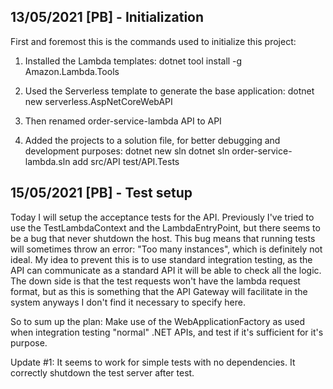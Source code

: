 ## 13/05/2021 [PB] - Initialization
First and foremost this is the commands used to initialize this project:

1. Installed the Lambda templates:
dotnet tool install -g Amazon.Lambda.Tools

2. Used the Serverless template to generate the base application:
dotnet new serverless.AspNetCoreWebAPI

3. Then renamed order-service-lambda API to API

4. Added the projects to a solution file, for better debugging and development purposes:
dotnet new sln
dotnet sln order-service-lambda.sln add src/API test/API.Tests

## 15/05/2021 [PB] - Test setup
Today I will setup the acceptance tests for the API.
Previously I've tried to use the TestLambdaContext and the LambdaEntryPoint, but there seems to be a bug that never shutdown the host.
This bug means that running tests will sometimes throw an error: "Too many instances", which is definitely not ideal.
My idea to prevent this is to use standard integration testing, as the API can communicate as a standard API it will be able to check all the logic. The down side is that the test requests won't have the lambda request format, but as this is something that the API Gateway will facilitate in the system anyways I don't find it necessary to specify here.

So to sum up the plan: Make use of the WebApplicationFactory as used when integration testing "normal" .NET APIs, and test if it's sufficient for it's purpose.

Update #1:
It seems to work for simple tests with no dependencies. It correctly shutdown the test server after test.
